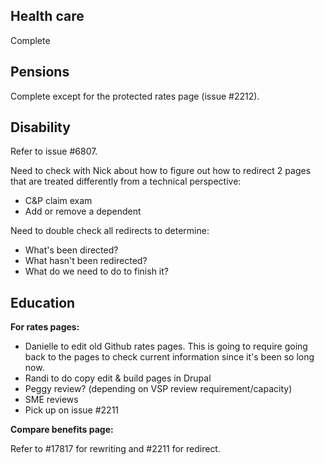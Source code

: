 
## Health care

Complete

## Pensions

Complete except for the protected rates page (issue #2212).

## Disability

Refer to issue #6807.

Need to check with Nick about how to figure out how to redirect 2 pages that are treated differently from a technical perspective:
- C&P claim exam
- Add or remove a dependent

Need to double check all redirects to determine:
- What's been directed?
- What hasn't been redirected?
- What do we need to do to finish it?

## Education

**For rates pages:**
- Danielle to edit old Github rates pages. This is going to require going back to the pages to check current information since it's been so long now.
- Randi to do copy edit & build pages in Drupal
- Peggy review? (depending on VSP review requirement/capacity)
- SME reviews
- Pick up on issue #2211

**Compare benefits page:**

Refer to #17817 for rewriting and #2211 for redirect.
